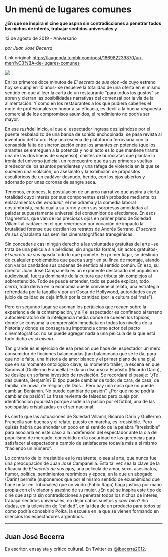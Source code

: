 # Un menú de lugares comunes

**¿En qué se inspira el cine que aspira sin contradicciones a penetrar todos los nichos de interés, trabajar sentidos universales y**

13 de agosto de 2019 - Aniversario

_por Juan José Becerra_

Link original: https://laagenda.tumblr.com/post/186982239870/un-men%C3%BA-de-lugares-comunes

![](https://64.media.tumblr.com/4748b05478dac065a260a6dec788adac/36358da7cce0e5e3-80/s500x750/6ee53240f50fc5fc6b2847466cdbd1d643fba68d.jpg)

En los primeros doce minutos de *El secreto de sus ojos* -de cuyo estreno hoy se cumplen 10 años- se resuelve la totalidad de una oferta en el mismo sentido en que al leer la carta de un restaurante “para todos los gustos” se abren y cierran las posibilidades narrativas del comensal por la vía de la alimentación. Y como en los restaurantes a los que pudiera caberles el mote de profesionales en honor a su eficacia, es decir a la buena respuesta comercial de los compromisos asumidos, el rendimiento no podría ser mayor. 

En ese *rush*del inicio, al que el espectador ingresa deslizándose por el puente resbaladizo de una banda de sonido enchopinada, se pasa revista al inventario del futuro. Hay una escena de plataforma ferroviaria con la consabida falta de sincronización entre los amantes en potencia (que los amantes se entreguen a la potencia y no al acto es lo que mantiene tirante una de las dos líneas de suspenso), chistes de burócratas que plantan la ironía del universo judicial, un reencuentro que da sus primeras vueltas alrededor de los asuntos pendientes y una ráfaga de violencia en la que se suceden una violación, un asesinato y la exhibición de propósitos escultóricos de un cadáver desnudo, herido, con los ojos abiertos y adornado por unas coronas de sangre seca.

Tenemos, entonces, la postulación de un arco narrativo que aspira a cierta totalidad cuyo interés por sus componentes están probados mediante los enlazamientos del *whodunit,* el melodrama y la comedia laboral costumbrista, cada cual a su turno y con sus sorpresas amoldadas al paladar supuestamente universal del consumidor de efectismos. En esos fragmentos, que van de los preciosos ojos en primer plano de Soledad Villamil al cadáver en el que reverberan por vocación de impacto la brutalidad forense que destilan los retratos de Andrés Serrano, *El secreto de sus ojos*planta sus semillas cinematográficas transgénicas.

Sin concederle casi ningún derecho a las voluntades gratuitas del arte –se trata de una película sin pérdidas, sin angustia formal, sin actos gratuitos-, *El secreto de sus ojos*da todo lo que promete. En primer lugar, se deslinda de cualquier problemática que pueda surgir en su línea de montaje, atando con varios candados sus cadenas de sentido al sentido común. En eso, su director Juan José Campanella es un exponente destacado del populismo audiovisual, fuerza dominante de la cultura que tributa sin complejos al sobrentendido. Todo se puede entender, todo se puede explicar, todo *cierra*, todo deriva en la economía que le conviene al relato, una estrategia refrendada por la taquilla y por un Oscar de Hollywood, autoridades cuyo juicio de calidad se deja influir por la cantidad (por la cultura del “más”).

Pero en segundo lugar se asoman los perjuicios que recaen sobre la experiencia de la contemplación, y allí el espectador es confinado al terreno autocelebratorio de la inteligencia media donde se cuecen los tópicos, donde se consuma la comprensión inmediata en todos los niveles de la historia y donde se consagra su impotencia como actor del pacto cinematográfico: no se puede agregar nada a una película de la que está todo dicho *en sí misma.*



Tan grande es el ejercicio de esa presión que hace del espectador un mero consumidor de ficciones balanceadas (tan balanceada que se le da, para que no le falte, una historia de amor blanco y el primer plano de una pija) que en su momento ontológico clave, su momento tráiler, la escena en que Sandoval (Guillermo Francella) le da un discurso a Espósito (Ricardo Darín), se desliza un sofisma investido de revelación. Se recordará el pasaje: “¿Te das cuenta, Benjamín? El tipo puede cambiar de todo: de cara, de casa, de familia, de novia, de religión, de Dios… Pero hay una cosa que no puede cambiar, Benjamín. No puede cambiar de pasión”. ¿Por qué no se podría cambiar de pasión? La frase revienta de falsedad pero cuaja por identificación populista porque alude a la pasión por el fútbol, una de las sociopatías cristalizadas en el ser nacional.

Es cierto que las actuaciones de Soledad Villamil, Ricardo Darín y Guillermo Francella son buenas y el relato, puesto en marcha, es irresistible. Pero quizás habría que ahondar un poco en el sentido de la palabra “irresistible” para asociarla en este caso a la indefensión del espectador ante la ola del populismo de mercado, concebido en la oscuridad de las gerencias para satisfacer al espectador a cambio de satisfacerse todavía más a sí mismo “haciendo un número”. 

Lo contrario de lo irresistible es lo resistente, o sea al arte, que nunca fue una preocupación de Juan José Campanella. Esta tal vez sea la clave de la eficacia de *El secreto de sus ojos*, una película de amor, sexo, asesinatos, humor, política, sentimientos reprimidos y época, en la que un abogado (Darín) permite (suponemos que por el mismo sentido de ecuanimidad que hace notar en Tribunales) que un viudo (Pablo Rago) haga justicia por mano propia con el violador y asesino de su mujer. ¿En qué se inspira este tipo de cine que aspira sin contradicciones a penetrar todos los nichos de interés, trabajar sentidos universales, no dejar cabos sueltos y *caer bien*? Sin dudas, en la televisión de “calidad”, en la idea de un producto para todos tal como podría concebirlo Polka, la escuela en la que se vienen formando en silencios los espectadores argentinos.



---

 Juan José Becerra
------------------

 Es escritor, ensayista y crítico cultural. En Twitter es [@jbecerra2012](https://twitter.com/jbecerra2012).

